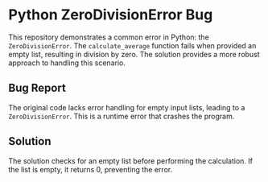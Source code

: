 # Python ZeroDivisionError Bug

This repository demonstrates a common error in Python: the `ZeroDivisionError`.  The `calculate_average` function fails when provided an empty list, resulting in division by zero. The solution provides a more robust approach to handling this scenario.

## Bug Report

The original code lacks error handling for empty input lists, leading to a `ZeroDivisionError`. This is a runtime error that crashes the program.

## Solution

The solution checks for an empty list before performing the calculation.  If the list is empty, it returns 0, preventing the error.